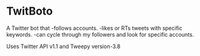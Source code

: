 # TwitBoto
A Twitter bot that 
  -follows accounts.
  -likes or RTs tweets with specific keywords.
  -can cycle through my followers and look for specific accounts.
 
 Uses Twitter API v1.1 and Tweepy version-3.8
